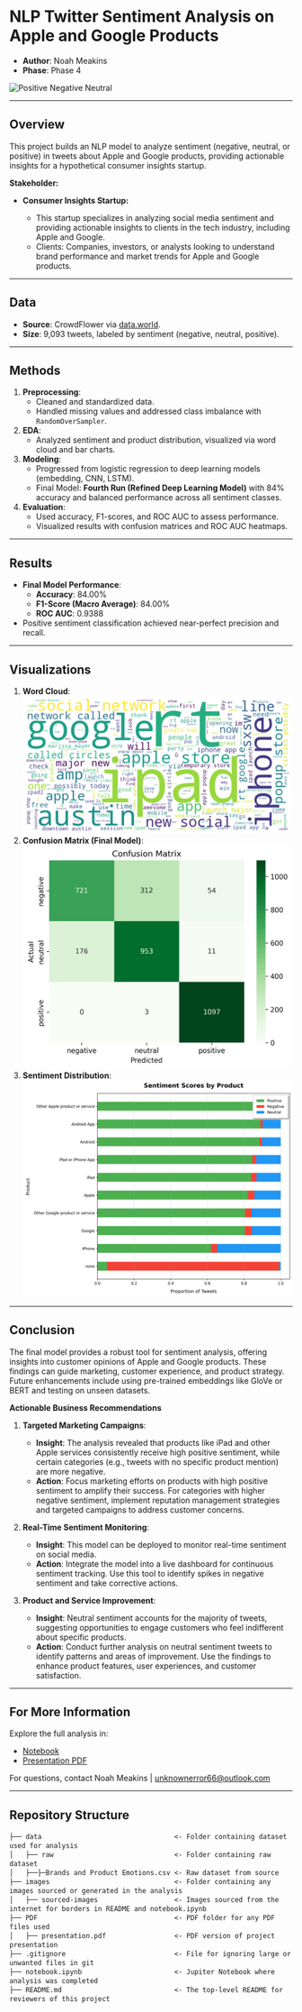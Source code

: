 # **NLP Twitter Sentiment Analysis on Apple and Google Products**

- **Author**: Noah Meakins
- **Phase**: Phase 4

![Positive Negative Neutral](images/sourced-images/positive-negative-neutral.png)

---

## **Overview**

This project builds an NLP model to analyze sentiment (negative, neutral, or positive) in tweets about Apple and Google products, providing actionable insights for a hypothetical consumer insights startup.

**Stakeholder:**

- **Consumer Insights Startup:**

  - This startup specializes in analyzing social media sentiment and providing actionable insights to clients in the tech industry, including Apple and Google.
  - Clients: Companies, investors, or analysts looking to understand brand performance and market trends for Apple and Google products.

---

## **Data**

- **Source**: CrowdFlower via [data.world](https://data.world/crowdflower/brands-and-product-emotions).
- **Size**: 9,093 tweets, labeled by sentiment (negative, neutral, positive).

---

## **Methods**

1. **Preprocessing**:
   - Cleaned and standardized data.
   - Handled missing values and addressed class imbalance with `RandomOverSampler`.
2. **EDA**:
   - Analyzed sentiment and product distribution, visualized via word cloud and bar charts.
3. **Modeling**:
   - Progressed from logistic regression to deep learning models (embedding, CNN, LSTM).
   - Final Model: **Fourth Run (Refined Deep Learning Model)** with 84% accuracy and balanced performance across all sentiment classes.
4. **Evaluation**:
   - Used accuracy, F1-scores, and ROC AUC to assess performance.
   - Visualized results with confusion matrices and ROC AUC heatmaps.

---

## **Results**

- **Final Model Performance**:
  - **Accuracy**: 84.00%
  - **F1-Score (Macro Average)**: 84.00%
  - **ROC AUC**: 0.9388
- Positive sentiment classification achieved near-perfect precision and recall.

---

## **Visualizations**

1. **Word Cloud**:
   ![Word Cloud](images/wordcloud.png)
2. **Confusion Matrix (Final Model)**:
   ![Confusion Matrix](images/model-fourth-run-heatmap.png)
3. **Sentiment Distribution**:
   ![Sentiment Distribution](images/Sentiment-Scores-by-Product-v2.png)

---

## **Conclusion**

The final model provides a robust tool for sentiment analysis, offering insights into customer opinions of Apple and Google products. These findings can guide marketing, customer experience, and product strategy. Future enhancements include using pre-trained embeddings like GloVe or BERT and testing on unseen datasets.

**Actionable Business Recommendations**

1. **Targeted Marketing Campaigns**:
   - **Insight**: The analysis revealed that products like iPad and other Apple services consistently receive high positive sentiment, while certain categories (e.g., tweets with no specific product mention) are more negative.
   - **Action**: Focus marketing efforts on products with high positive sentiment to amplify their success. For categories with higher negative sentiment, implement reputation management strategies and targeted campaigns to address customer concerns.

2. **Real-Time Sentiment Monitoring**:
   - **Insight**: This model can be deployed to monitor real-time sentiment on social media.
   - **Action**: Integrate the model into a live dashboard for continuous sentiment tracking. Use this tool to identify spikes in negative sentiment and take corrective actions.

3. **Product and Service Improvement**:
   - **Insight**: Neutral sentiment accounts for the majority of tweets, suggesting opportunities to engage customers who feel indifferent about specific products.
   - **Action**: Conduct further analysis on neutral sentiment tweets to identify patterns and areas of improvement. Use the findings to enhance product features, user experiences, and customer satisfaction.

---

## **For More Information**

Explore the full analysis in:

- [Notebook](notebook.ipynb)
- [Presentation PDF](presentation.pdf)

For questions, contact Noah Meakins | <unknownerror66@outlook.com>

---

## Repository Structure

```
├── data                                 <- Folder containing dataset used for analysis
│   ├── raw                              <- Folder containing raw dataset
│   ├──├─Brands and Product Emotions.csv <- Raw dataset from source
├── images                               <- Folder containing any images sourced or generated in the analysis
│   ├── sourced-images                   <- Images sourced from the internet for borders in README and notebook.ipynb
├── PDF                                  <- PDF folder for any PDF files used
│   ├── presentation.pdf                 <- PDF version of project presentation
├── .gitignore                           <- File for ignoring large or unwanted files in git
├── notebook.ipynb                       <- Jupiter Notebook where analysis was completed
├── README.md                            <- The top-level README for reviewers of this project
```
